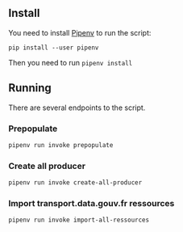
## Install

You need to install [Pipenv](https://docs.pipenv.org/en/latest/) to run the script:

`pip install --user pipenv`

Then you need to run `pipenv install`

## Running

There are several endpoints to the script.

### Prepopulate

```bash
pipenv run invoke prepopulate
```

### Create all producer

```bash
pipenv run invoke create-all-producer
```

### Import transport.data.gouv.fr ressources

```bash
pipenv run invoke import-all-ressources
```
